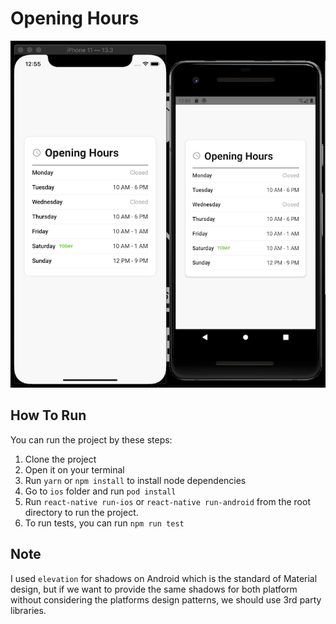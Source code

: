 # Opening Hours
![Screenshot](./screenshot.png)

## How To Run
You can run the project by these steps:
 1. Clone the project
 2. Open it on your terminal
 3. Run `yarn` or `npm install` to install node dependencies
 4. Go to `ios` folder and run `pod install`
 4. Run `react-native run-ios` or `react-native run-android` from the root directory to run the project.
 5. To run tests, you can run `npm run test`

 ## Note
 I used `elevation` for shadows on Android which is the standard of Material design, but if we want to provide the same shadows for both platform without considering the platforms design patterns, we should use 3rd party libraries.
